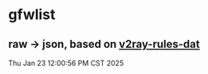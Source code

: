 # gfwlist
## raw -> json, based on [v2ray-rules-dat](https://github.com/Loyalsoldier/v2ray-rules-dat)
Thu Jan 23 12:00:56 PM CST 2025

